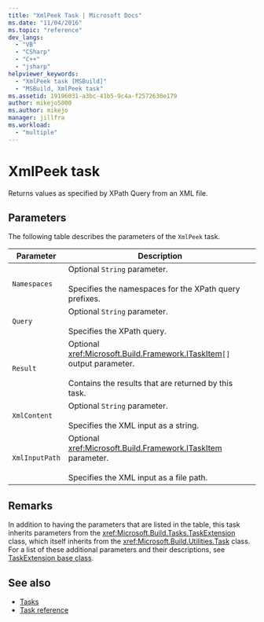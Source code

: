 ```yaml
---
title: "XmlPeek Task | Microsoft Docs"
ms.date: "11/04/2016"
ms.topic: "reference"
dev_langs:
  - "VB"
  - "CSharp"
  - "C++"
  - "jsharp"
helpviewer_keywords:
  - "XmlPeek task [MSBuild]"
  - "MSBuild, XmlPeek task"
ms.assetid: 19196031-a3bc-41b5-9c4a-f2572630e179
author: mikejo5000
ms.author: mikejo
manager: jillfra
ms.workload:
  - "multiple"
---
```

# XmlPeek task
Returns values as specified by XPath Query from an XML file.

## Parameters
 The following table describes the parameters of the `XmlPeek` task.

|Parameter|Description|
|---------------|-----------------|
|`Namespaces`|Optional `String` parameter.<br /><br /> Specifies the namespaces for the XPath query prefixes.|
|`Query`|Optional `String` parameter.<br /><br /> Specifies the XPath query.|
|`Result`|Optional <xref:Microsoft.Build.Framework.ITaskItem>`[]` output parameter.<br /><br /> Contains the results that are returned by this task.|
|`XmlContent`|Optional `String` parameter.<br /><br /> Specifies the XML input as a string.|
|`XmlInputPath`|Optional <xref:Microsoft.Build.Framework.ITaskItem> parameter.<br /><br /> Specifies the XML input as a file path.|

## Remarks
 In addition to having the parameters that are listed in the table, this task inherits parameters from the <xref:Microsoft.Build.Tasks.TaskExtension> class, which itself inherits from the <xref:Microsoft.Build.Utilities.Task> class. For a list of these additional parameters and their descriptions, see [TaskExtension base class](../msbuild/taskextension-base-class.md).

## See also
- [Tasks](../msbuild/msbuild-tasks.md)
- [Task reference](../msbuild/msbuild-task-reference.md)